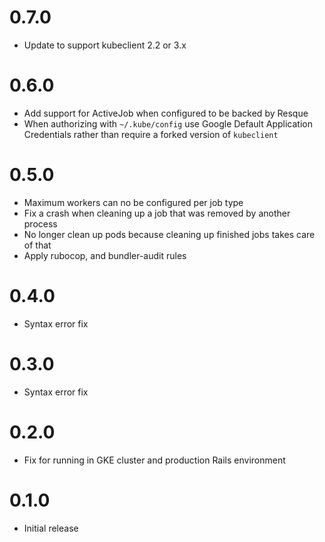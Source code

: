 # 0.7.0
- Update to support kubeclient 2.2 or 3.x
# 0.6.0
- Add support for ActiveJob when configured to be backed by Resque
- When authorizing with `~/.kube/config` use Google Default Application Credentials rather than require a
  forked version of `kubeclient`
# 0.5.0
- Maximum workers can no be configured per job type
- Fix a crash when cleaning up a job that was removed by another process
- No longer clean up pods because cleaning up finished jobs takes care of that
- Apply rubocop, and bundler-audit rules

# 0.4.0
- Syntax error fix

# 0.3.0
- Syntax error fix

# 0.2.0
- Fix for running in GKE cluster and production Rails environment

# 0.1.0
- Initial release
